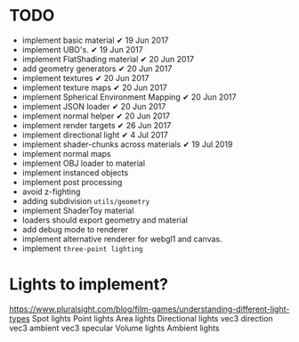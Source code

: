 TODO
======

* implement basic material                      ✔   19 Jun 2017
* implement UBO's.                              ✔   19 Jun 2017
* implement FlatShading material                ✔   20 Jun 2017
* add geometry generators                       ✔   20 Jun 2017
* implement textures                            ✔   20 Jun 2017
* implement texture maps                        ✔   20 Jun 2017
* implement Spherical Environment Mapping       ✔   20 Jun 2017
* implement JSON loader                         ✔   20 Jun 2017
* implement normal helper                       ✔   20 Jun 2017
* implement render targets                      ✔   26 Jun 2017
* implement directional light                   ✔   4 Jul 2017
* implement shader-chunks across materials      ✔   19 Jul 2019
* implement normal maps
* implement OBJ loader to material
* implement instanced objects
* implement post processing
* avoid z-fighting
* adding subdivision `utils/geometry`
* implement ShaderToy material
* loaders should export geometry and material
* add debug mode to renderer
* implement alternative renderer for webgl1 and canvas.
* implement `three-point lighting`


# Lights to implement?
https://www.pluralsight.com/blog/film-games/understanding-different-light-types
Spot lights
Point lights
Area lights
Directional lights
    vec3 direction
    vec3 ambient
    vec3 specular
Volume lights
Ambient lights
